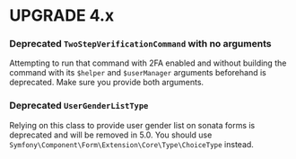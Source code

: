 UPGRADE 4.x
===========

### Deprecated `TwoStepVerificationCommand` with no arguments

Attempting to run that command with 2FA enabled and without building the
command with its `$helper` and `$userManager` arguments beforehand is
deprecated. Make sure you provide both arguments.

### Deprecated `UserGenderListType`

Relying on this class to provide user gender list on sonata forms is
deprecated and will be removed in 5.0. You should use
`Symfony\Component\Form\Extension\Core\Type\ChoiceType` instead.
